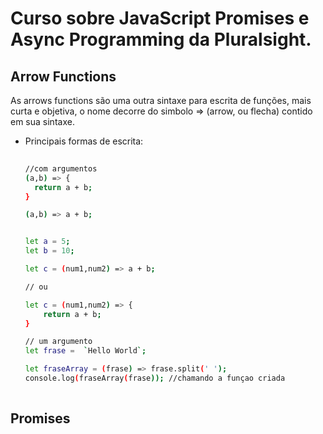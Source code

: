 # Curso sobre JavaScript Promises e Async Programming da Pluralsight.
## Arrow Functions
As arrows functions são uma outra sintaxe para escrita de funções, mais curta e objetiva, o nome decorre do simbolo => (arrow, ou flecha) contido em sua sintaxe.
- Principais formas de escrita: 
  ``` bash
   
  //com argumentos
  (a,b) => {
    return a + b;
  }

  (a,b) => a + b; 
  
  
  let a = 5;
  let b = 10;

  let c = (num1,num2) => a + b;

  // ou 

  let c = (num1,num2) => {
      return a + b;
  }

  // um argumento
  let frase =  `Hello World`;

  let fraseArray = (frase) => frase.split(' ');
  console.log(fraseArray(frase)); //chamando a funçao criada
 
  ```
## Promises

